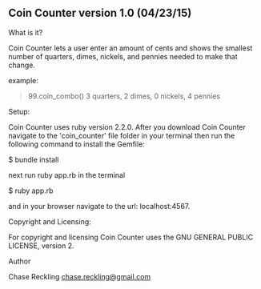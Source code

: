 Coin Counter version 1.0 (04/23/15)
-----------------------------------

What is it?

Coin Counter lets a user enter an amount of cents and shows the smallest number of quarters, dimes, nickels, and pennies needed to make that change.

example:

>99.coin_combo()
>3 quarters, 2 dimes, 0 nickels, 4 pennies


Setup:

Coin Counter uses ruby version 2.2.0. After you download Coin Counter navigate to the 'coin_counter' file folder in your terminal then run the following command to install the Gemfile:

$ bundle install

next run ruby app.rb in the terminal

$ ruby app.rb

and in your browser navigate to the url: localhost:4567.

Copyright and Licensing:

For copyright and licensing Coin Counter uses the GNU GENERAL PUBLIC LICENSE, version 2.

Author

Chase Reckling chase.reckling@gmail.com

